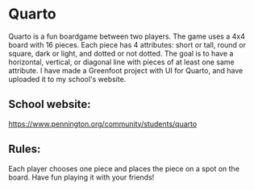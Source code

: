 # Quarto
Quarto is a fun boardgame between two players. The game uses a 4x4 board with 16 pieces. Each piece has 4 attributes: short or tall, round or square, dark or light, and dotted or not dotted. The goal is to have a horizontal, vertical, or diagonal line with pieces of at least one same attribute. I have made a Greenfoot project with UI for Quarto, and have uploaded it to my school's website.

## School website: 
https://www.pennington.org/community/students/quarto

## Rules:
Each player chooses one piece and places the piece on a spot on the board. Have fun playing it with your friends!
